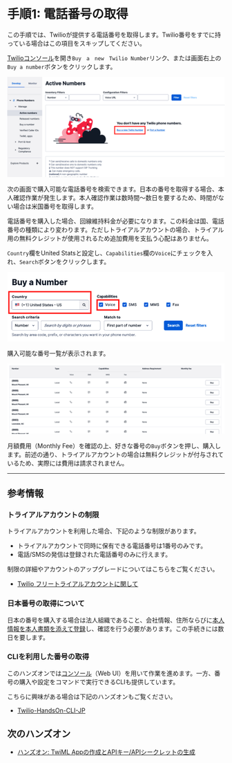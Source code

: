 #  手順1: 電話番号の取得

この手順では、Twilioが提供する電話番号を取得します。Twilio番号をすでに持っている場合はこの項目をスキップしてください。

[Twilioコンソール](https://www.twilio.com/console/phone-numbers/incoming)を開き`Buy　a　new　Twilio Number`リンク、または画面右上の`Buy a number`ボタンをクリックします。

![電話番号コンソール](../assets/01-Phone-Numbers.png)

次の画面で購入可能な電話番号を検索できます。日本の番号を取得する場合、本人確認作業が発生します。本人確認作業は数時間〜数日を要するため、時間がない場合は米国番号を取得します。

電話番号を購入した場合、回線維持料金が必要になります。この料金は国、電話番号の種類により変わります。ただしトライアルアカウントの場合、トライアル用の無料クレジットが使用されるため追加費用を支払う心配はありません。

`Country`欄をUnited Statsと設定し、`Capabilities`欄の`Voice`にチェックを入れ、`Search`ボタンをクリックします。

![番号検索](../assets/01-Serach-Numbers.png)

購入可能な番号一覧が表示されます。

![番号一覧](../assets/01-Number-List.png)

月額費用（Monthly Fee）を確認の上、好きな番号の`Buy`ボタンを押し、購入します。前述の通り、トライアルアカウントの場合は無料クレジットが付与されているため、実際には費用は請求されません。

---

## 参考情報

### トライアルアカウントの制限 ###

トライアルアカウントを利用した場合、下記のような制限があります。
- トライアルアカウントで同時に保有できる電話番号は1番号のみです。
- 電話/SMSの発信は登録された電話番号のみに行えます。

制限の詳細やアカウントのアップグレードについてはこちらをご覧ください。
- [Twilio フリートライアルアカウントに関して](https://support.twilio.com/hc/en-us/articles/360044841214-Twilio-%E3%83%95%E3%83%AA%E3%83%BC%E3%83%88%E3%83%A9%E3%82%A4%E3%82%A2%E3%83%AB%E3%82%A2%E3%82%AB%E3%82%A6%E3%83%B3%E3%83%88%E3%81%AB%E9%96%A2%E3%81%97%E3%81%A6)

### 日本番号の取得について ###

日本の番号を購入する場合は法人組織であること、会社情報、住所ならびに[本人情報を本人書類を添えて登録](https://support.twilio.com/hc/en-us/articles/4406158662171-%E6%97%A5%E6%9C%AC%E5%90%91%E3%81%91-Regulatory-Bundle-%E8%A6%8F%E5%88%B6%E6%83%85%E5%A0%B1-%E3%81%AB%E9%96%A2%E3%82%8F%E3%82%8B%E6%9B%B8%E9%A1%9E%E3%81%AE%E6%8F%90%E5%87%BA%E6%96%B9%E6%B3%95)し、確認を行う必要があります。この手続きには数日を要します。

### CLIを利用した番号の取得 ###

このハンズオンでは[コンソール](https://www.twilio.com/console)（Web UI）を用いて作業を進めます。一方、番号の購入や設定をコマンドで実行できるCLIも提供しています。

こちらに興味がある場合は下記のハンズオンもご覧ください。

- [Twilio-HandsOn-CLI-JP](https://neri78.github.io/Twilio-HandsOn-CLI-JP/)


## 次のハンズオン

- [ハンズオン: TwiML Appの作成とAPIキー/APIシークレットの生成](../02-TwiML-App-API-Key-Secret/00-Overview.md)